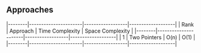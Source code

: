 Approaches
----------
|--------|----------------------|------------------|-------------------|
| Rank   | Approach             | Time Complexity  | Space Complexity  |
|--------|----------------------|------------------|-------------------|
| 1      | Two Pointers			| O(n)             | O(1)              |
|--------|----------------------|------------------|-------------------|
